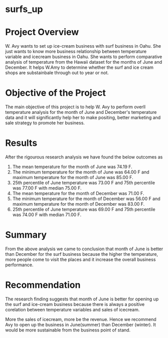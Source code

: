 # surfs_up

# Project Overview

W. Avy wants to set up ice-cream business with surf business in Oahu. She just wants to know more business relationship between temperature variable and icecream business in Oahu. She wants to perform comparative analysis of temperature from the Hawaii dataset for the months of June and December. It helps W.Amy to determine whether the surf and ice cream shops are substainbale through out to year or not.

# Objective of the Project

The main objective of this project is to help W. Avy to perform overll temperature analysis for the month of June and December's temperature data and it will significantly help her to make positing, better marketing and sale strategy to promote her business.

# Results

After the rigourous research analysis we have found the below outcomes as 
1. The mean temperature for the month of June was 74.19 F. 
2. The minimum temperature for the month of June was 64.00 F and maximum temperature for the month of June was 85.00 F. 
3. 25th percentile of June temperature was 73.00 F and 75th percentile was 77.00 F with median 75.00 F.
4. The mean temperature for the month of December was 71.00 F.
5. The minimum temperature for the month of December was 56.00 F and maximum temperature for the month of December was 83.00 F.
6. 25th percentile of June temperature was 69.00 F and 75th percentile was 74.00 F with median 71.00 F.

# Summary

From the above analysis we came to conclusion that month of June is better than December for the surf business because the higher the temperature, more people come to visit the places and it increase the overall business performance.

# Recommendation

The research finding suggests that month of June is better for opening up the surf and ice-cream business because there is always a positive corelation between temperature variables and sales of icecream.

More the sales of icecream, more be the revenue. Hence we recommend  Avy to open up the business in June(summer) than December (winter). It would be more sustainable from the business point of stand.
